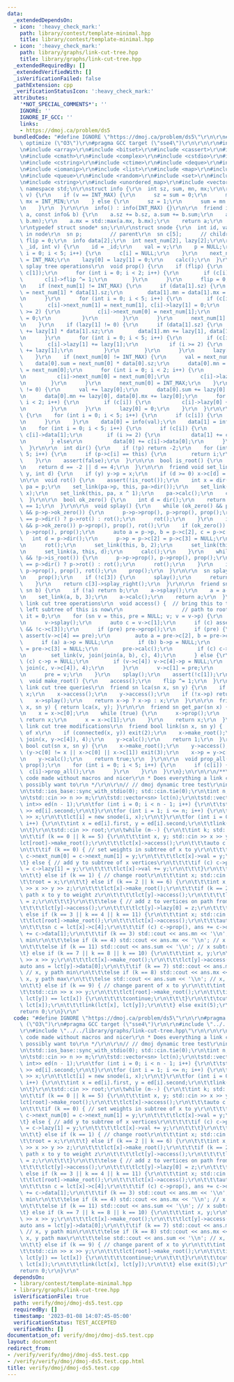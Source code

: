 ```yaml
---
data:
  _extendedDependsOn:
  - icon: ':heavy_check_mark:'
    path: library/contest/template-minimal.hpp
    title: library/contest/template-minimal.hpp
  - icon: ':heavy_check_mark:'
    path: library/graphs/link-cut-tree.hpp
    title: library/graphs/link-cut-tree.hpp
  _extendedRequiredBy: []
  _extendedVerifiedWith: []
  _isVerificationFailed: false
  _pathExtension: cpp
  _verificationStatusIcon: ':heavy_check_mark:'
  attributes:
    '*NOT_SPECIAL_COMMENTS*': ''
    IGNORE: ''
    IGNORE_IF_GCC: ''
    links:
    - https://dmoj.ca/problem/ds5
  bundledCode: "#define IGNORE \"https://dmoj.ca/problem/ds5\"\r\n\r\n#pragma GCC\
    \ optimize (\"O3\")\r\n#pragma GCC target (\"sse4\")\r\n\r\n\r\n#include <algorithm>\r\
    \n#include <array>\r\n#include <bitset>\r\n#include <cassert>\r\n#include <chrono>\r\
    \n#include <cmath>\r\n#include <complex>\r\n#include <cstdio>\r\n#include <cstdlib>\r\
    \n#include <cstring>\r\n#include <ctime>\r\n#include <deque>\r\n#include <iostream>\r\
    \n#include <iomanip>\r\n#include <list>\r\n#include <map>\r\n#include <numeric>\r\
    \n#include <queue>\r\n#include <random>\r\n#include <set>\r\n#include <stack>\r\
    \n#include <string>\r\n#include <unordered_map>\r\n#include <vector>\r\n\r\nusing\
    \ namespace std;\n\r\nstruct info {\r\n  int sz, sum, mn, mx;\r\n\r\n  info(int\
    \ v) {\r\n    if (v == INT_MAX) {\r\n      sz = sum = 0;\r\n      mn = INT_MAX,\
    \ mx = INT_MIN;\r\n    } else {\r\n      sz = 1;\r\n      sum = mn = mx = v;\r\
    \n    }\r\n  }\r\n\r\n  info() : info(INT_MAX) {}\r\n\r\n  friend info& operator+=(info&\
    \ a, const info& b) {\r\n    a.sz += b.sz, a.sum += b.sum;\r\n    a.mn = std::min(a.mn,\
    \ b.mn);\r\n    a.mx = std::max(a.mx, b.mx);\r\n    return a;\r\n  }\r\n};\r\n\
    \r\ntypedef struct snode* sn;\r\n\r\nstruct snode {\r\n  int id, val;  // value\
    \ in node\r\n  sn p;         // parent\r\n  sn c[5];      // children\r\n  bool\
    \ flip = 0;\r\n  info data[2];\r\n  int next_num[2], lazy[2];\r\n\r\n  snode(int\
    \ _id, int v) {\r\n    id = _id;\r\n    val = v;\r\n    p = NULL;\r\n    for (int\
    \ i = 0; i < 5; i++) {\r\n      c[i] = NULL;\r\n    }\r\n    next_num[0] = next_num[1]\
    \ = INT_MAX;\r\n    lazy[0] = lazy[1] = 0;\r\n    calc();\r\n  }\r\n\r\n  ////////\
    \ splay tree operations\r\n  void prop() {\r\n    if (flip) {\r\n      std::swap(c[0],\
    \ c[1]);\r\n      for (int i = 0; i < 2; i++) {\r\n        if (c[i]) {\r\n   \
    \       c[i]->flip ^= 1;\r\n        }\r\n      }\r\n      flip = 0;\r\n    }\r\
    \n    if (next_num[1] != INT_MAX) {\r\n      if (data[1].sz) {\r\n        data[1].sum\
    \ = next_num[1] * data[1].sz;\r\n        data[1].mn = data[1].mx = next_num[1];\r\
    \n      }\r\n      for (int i = 0; i < 5; i++) {\r\n        if (c[i]) {\r\n  \
    \        c[i]->next_num[1] = next_num[1], c[i]->lazy[1] = 0;\r\n          if (i\
    \ >= 2) {\r\n            c[i]->next_num[0] = next_num[1];\r\n            c[i]->lazy[0]\
    \ = 0;\r\n          }\r\n        }\r\n      }\r\n      next_num[1] = INT_MAX;\r\
    \n    }\r\n    if (lazy[1] != 0) {\r\n      if (data[1].sz) {\r\n        data[1].sum\
    \ += lazy[1] * data[1].sz;\r\n        data[1].mn += lazy[1], data[1].mx += lazy[1];\r\
    \n      }\r\n      for (int i = 0; i < 5; i++) {\r\n        if (c[i]) {\r\n  \
    \        c[i]->lazy[1] += lazy[1];\r\n          if (i >= 2) {\r\n            c[i]->lazy[0]\
    \ += lazy[1];\r\n          }\r\n        }\r\n      }\r\n      lazy[1] = 0;\r\n\
    \    }\r\n    if (next_num[0] != INT_MAX) {\r\n      val = next_num[0];\r\n  \
    \    data[0].sum = next_num[0] * data[0].sz;\r\n      data[0].mn = data[0].mx\
    \ = next_num[0];\r\n      for (int i = 0; i < 2; i++) {\r\n        if (c[i]) {\r\
    \n          c[i]->next_num[0] = next_num[0];\r\n          c[i]->lazy[0] = 0;\r\
    \n        }\r\n      }\r\n      next_num[0] = INT_MAX;\r\n    }\r\n    if (lazy[0]\
    \ != 0) {\r\n      val += lazy[0];\r\n      data[0].sum += lazy[0] * data[0].sz;\r\
    \n      data[0].mn += lazy[0], data[0].mx += lazy[0];\r\n      for (int i = 0;\
    \ i < 2; i++) {\r\n        if (c[i]) {\r\n          c[i]->lazy[0] += lazy[0];\r\
    \n        }\r\n      }\r\n      lazy[0] = 0;\r\n    }\r\n  }\r\n\r\n  void calc()\
    \ {\r\n    for (int i = 0; i < 5; i++) {\r\n      if (c[i]) {\r\n        c[i]->prop();\r\
    \n      }\r\n    }\r\n    data[0] = info(val);\r\n    data[1] = info(INT_MAX);\r\
    \n    for (int i = 0; i < 5; i++) {\r\n      if (c[i]) {\r\n        data[1] +=\
    \ c[i]->data[1];\r\n        if (i >= 2) {\r\n          data[1] += c[i]->data[0];\r\
    \n        } else\r\n          data[0] += c[i]->data[0];\r\n      }\r\n    }\r\n\
    \  }\r\n\r\n  int dir() {\r\n    if (!p) return -2;\r\n    for (int i = 0; i <\
    \ 5; i++) {\r\n      if (p->c[i] == this) {\r\n        return i;\r\n      }\r\n\
    \    }\r\n    assert(false);\r\n  }\r\n\r\n  bool is_root() {\r\n    int d = dir();\r\
    \n    return d == -2 || d == 4;\r\n  }\r\n\r\n  friend void set_link(sn x, sn\
    \ y, int d) {\r\n    if (y) y->p = x;\r\n    if (d >= 0) x->c[d] = y;\r\n  }\r\
    \n\r\n  void rot() {\r\n    assert(!is_root());\r\n    int x = dir();\r\n    sn\
    \ pa = p;\r\n    set_link(pa->p, this, pa->dir());\r\n    set_link(pa, c[x ^ 1],\
    \ x);\r\n    set_link(this, pa, x ^ 1);\r\n    pa->calc();\r\n    calc();\r\n\
    \  }\r\n\r\n  bool ok_zero() {\r\n    int d = dir();\r\n    return d == 0 || d\
    \ == 1;\r\n  }\r\n\r\n  void splay() {\r\n    while (ok_zero() && p->ok_zero()\
    \ && p->p->ok_zero()) {\r\n      p->p->prop(), p->prop(), prop();\r\n      dir()\
    \ == p->dir() ? p->rot() : rot();\r\n      rot();\r\n    }\r\n    if (ok_zero()\
    \ && p->ok_zero()) p->prop(), prop(), rot();\r\n    if (ok_zero()) {\r\n     \
    \ p->prop(), prop();\r\n      auto a = p->p, b = p->c[2], c = p->c[3];\r\n   \
    \   int d = p->dir();\r\n      p->p = p->c[2] = p->c[3] = NULL;\r\n      p->calc();\r\
    \n      rot();\r\n      set_link(this, b, 2);\r\n      set_link(this, c, 3);\r\
    \n      set_link(a, this, d);\r\n      calc();\r\n    }\r\n    while (!is_root()\
    \ && !p->is_root()) {\r\n      p->p->prop(), p->prop(), prop();\r\n      dir()\
    \ == p->dir() ? p->rot() : rot();\r\n      rot();\r\n    }\r\n    if (!is_root())\
    \ p->prop(), prop(), rot();\r\n    prop();\r\n  }\r\n\r\n  sn splay_right() {\r\
    \n    prop();\r\n    if (!c[3]) {\r\n      splay();\r\n      return this;\r\n\
    \    }\r\n    return c[3]->splay_right();\r\n  }\r\n\r\n  friend sn join(sn a,\
    \ sn b) {\r\n    if (!a) return b;\r\n    a->splay();\r\n    a = a->splay_right();\r\
    \n    set_link(a, b, 3);\r\n    a->calc();\r\n    return a;\r\n  }\r\n\r\n  ////////\
    \ link cut tree operations\r\n  void access() {  // bring this to top of tree,\
    \ left subtree of this is now\r\n                   // path to root\r\n    int\
    \ it = 0;\r\n    for (sn v = this, pre = NULL; v; v = v->p) {\r\n      it++;\r\
    \n      v->splay();\r\n      auto c = v->c[1];\r\n      if (c) assert(!c->c[2]\
    \ && !c->c[3]);\r\n      if (pre) pre->prop();\r\n      if (pre) {\r\n       \
    \ assert(v->c[4] == pre);\r\n        auto a = pre->c[2], b = pre->c[3];\r\n  \
    \      if (a) a->p = NULL;\r\n        if (b) b->p = NULL;\r\n        pre->c[2]\
    \ = pre->c[3] = NULL;\r\n        pre->calc();\r\n        if (c) c->p = NULL;\r\
    \n        set_link(v, join(join(a, b), c), 4);\r\n      } else {\r\n        if\
    \ (c) c->p = NULL;\r\n        if (v->c[4]) v->c[4]->p = NULL;\r\n        set_link(v,\
    \ join(c, v->c[4]), 4);\r\n      }\r\n      v->c[1] = pre;\r\n      v->calc();\r\
    \n      pre = v;\r\n    }\r\n    splay();\r\n    assert(!c[1]);\r\n  }\r\n\r\n\
    \  void make_root() {\r\n    access();\r\n    flip ^= 1;\r\n  }\r\n\r\n  ////////\
    \ link cut tree queries\r\n  friend sn lca(sn x, sn y) {\r\n    if (x == y) return\
    \ x;\r\n    x->access();\r\n    y->access();\r\n    if (!x->p) return NULL;\r\n\
    \    x->splay();\r\n    return x->p ? x->p : x;\r\n  }\r\n\r\n  friend bool connected(sn\
    \ x, sn y) { return lca(x, y); }\r\n\r\n  friend sn get_par(sn x) {\r\n    x->access();\r\
    \n    x = x->c[0];\r\n    while (true) {\r\n      x->prop();\r\n      if (!x->c[1])\
    \ return x;\r\n      x = x->c[1];\r\n    }\r\n    return x;\r\n  }\r\n\r\n  ////////\
    \ link cut tree modifications\r\n  friend bool link(sn x, sn y) {  // make y parent\
    \ of x\r\n    if (connected(x, y)) exit(2);\r\n    x->make_root();\r\n    set_link(y,\
    \ join(x, y->c[4]), 4);\r\n    y->calc();\r\n    return 1;\r\n  }\r\n\r\n  friend\
    \ bool cut(sn x, sn y) {\r\n    x->make_root();\r\n    y->access();\r\n    if\
    \ (y->c[0] != x || x->c[0] || x->c[1]) exit(3);\r\n    x->p = y->c[0] = NULL;\r\
    \n    y->calc();\r\n    return true;\r\n  }\r\n\r\n  void prop_all() {\r\n   \
    \ prop();\r\n    for (int i = 0; i < 5; i++) {\r\n      if (c[i]) {\r\n      \
    \  c[i]->prop_all();\r\n      }\r\n    }\r\n  }\r\n};\n\r\n\r\n/**\r\n * Benq's\
    \ code made without macros and nicer\r\n * Does everything a link cut tree could\
    \ possibly want to\r\n */\r\n\r\n// // dmoj dynamic tree test\r\nint main() {\r\
    \n\tstd::ios_base::sync_with_stdio(0); std::cin.tie(0);\r\n\tint n, m, root;\r\
    \n\tstd::cin >> n >> m;\r\n\tstd::vector<sn> lct(n);\r\n\tstd::vector<std::pair<int,\
    \ int>> ed(n - 1);\r\n\tfor (int i = 0; i < n - 1; i++) {\r\n\t\tstd::cin >> ed[i].first\
    \ >> ed[i].second;\r\n\t}\r\n\tfor (int i = 1; i <= n; i++) {\r\n\t\tint x; std::cin\
    \ >> x;\r\n\t\tlct[i] = new snode(i, x);\r\n\t}\r\n\tfor (int i = 0; i < n - 1;\
    \ i++) {\r\n\t\tint x = ed[i].first, y = ed[i].second;\r\n\t\tlink(lct[x], lct[y]);\r\
    \n\t}\r\n\tstd::cin >> root;\r\n\twhile (m--) {\r\n\t\tint k; std::cin >> k;\r\
    \n\t\tif (k == 0 || k == 5) {\r\n\t\t\tint x, y; std::cin >> x >> y;\r\n\t\t\t\
    lct[root]->make_root();\r\n\t\t\tlct[x]->access();\r\n\t\t\tauto c = lct[x]->c[4];\r\
    \n\t\t\tif (k == 0) { // set weights in subtree of x to y\r\n\t\t\t\tif (c) c->prop(),\
    \ c->next_num[0] = c->next_num[1] = y;\r\n\t\t\t\tlct[x]->val = y;\r\n\r\n\t\t\
    \t} else { // add y to subtree of x vertices\r\n\t\t\t\tif (c) c->prop(), c->lazy[0]\
    \ = c->lazy[1] = y;\r\n\t\t\t\tlct[x]->val += y;\r\n\t\t\t}\r\n\t\t\tlct[x]->calc();\r\
    \n\t\t} else if (k == 1) { // change root\r\n\t\t\tint x; std::cin >> x;\r\n\t\
    \t\troot = x;\r\n\t\t} else if (k == 2 || k == 6) {\r\n\t\t\tint x, y, z; std::cin\
    \ >> x >> y >> z;\r\n\t\t\tlct[x]->make_root();\r\n\t\t\tif (k == 2) { // sets\
    \ path x to y to weight z\r\n\t\t\t\tlct[y]->access();\r\n\t\t\t\tlct[y]->next_num[0]\
    \ = z;\r\n\t\t\t}\r\n\t\t\telse { // add z to vertices on path from x to y\r\n\
    \t\t\t\tlct[y]->access();\r\n\t\t\t\tlct[y]->lazy[0] = z;\r\n\t\t\t}\r\n\t\t}\
    \ else if (k == 3 || k == 4 || k == 11) {\r\n\t\t\tint x; std::cin >> x;\r\n\t\
    \t\tlct[root]->make_root();\r\n\t\t\tlct[x]->access();\r\n\t\t\tauto ans = info(lct[x]->val);\r\
    \n\t\t\tsn c = lct[x]->c[4];\r\n\t\t\tif (c) c->prop(), ans += c->data[0], ans\
    \ += c->data[1];\r\n\t\t\tif (k == 3) std::cout << ans.mn << '\\n'; // x subtree\
    \ min\r\n\t\t\telse if (k == 4) std::cout << ans.mx << '\\n'; // x subtree max\r\
    \n\t\t\telse if (k == 11) std::cout << ans.sum << '\\n'; // x subtree sum\r\n\t\
    \t} else if (k == 7 || k == 8 || k == 10) {\r\n\t\t\tint x, y;\r\n\t\t\tstd::cin\
    \ >> x >> y;\r\n\t\t\tlct[x]->make_root();\r\n\t\t\tlct[y]->access();\r\n\t\t\t\
    auto ans = lct[y]->data[0];\r\n\t\t\tif (k == 7) std::cout << ans.mn << '\\n';\
    \ // x, y path min\r\n\t\t\telse if (k == 8) std::cout << ans.mx << '\\n'; //\
    \ x, y path max\r\n\t\t\telse std::cout << ans.sum << '\\n'; // x, y path sum\r\
    \n\t\t} else if (k == 9) { // change parent of x to y\r\n\t\t\tint x, y;\r\n\t\
    \t\tstd::cin >> x >> y;\r\n\t\t\tlct[root]->make_root();\r\n\t\t\tif (lca(lct[x],\
    \ lct[y]) == lct[x]) {\r\n\t\t\t\tcontinue;\r\n\t\t\t}\r\n\t\t\tcut(get_par(lct[x]),\
    \ lct[x]);\r\n\t\t\tlink(lct[x], lct[y]);\r\n\t\t} else exit(5);\r\n\t}\r\n\t\
    return 0;\r\n}\r\n"
  code: "#define IGNORE \"https://dmoj.ca/problem/ds5\"\r\n\r\n#pragma GCC optimize\
    \ (\"O3\")\r\n#pragma GCC target (\"sse4\")\r\n\r\n#include \"../../library/contest/template-minimal.hpp\"\
    \r\n#include \"../../library/graphs/link-cut-tree.hpp\"\r\n\r\n\r\n/**\r\n * Benq's\
    \ code made without macros and nicer\r\n * Does everything a link cut tree could\
    \ possibly want to\r\n */\r\n\r\n// // dmoj dynamic tree test\r\nint main() {\r\
    \n\tstd::ios_base::sync_with_stdio(0); std::cin.tie(0);\r\n\tint n, m, root;\r\
    \n\tstd::cin >> n >> m;\r\n\tstd::vector<sn> lct(n);\r\n\tstd::vector<std::pair<int,\
    \ int>> ed(n - 1);\r\n\tfor (int i = 0; i < n - 1; i++) {\r\n\t\tstd::cin >> ed[i].first\
    \ >> ed[i].second;\r\n\t}\r\n\tfor (int i = 1; i <= n; i++) {\r\n\t\tint x; std::cin\
    \ >> x;\r\n\t\tlct[i] = new snode(i, x);\r\n\t}\r\n\tfor (int i = 0; i < n - 1;\
    \ i++) {\r\n\t\tint x = ed[i].first, y = ed[i].second;\r\n\t\tlink(lct[x], lct[y]);\r\
    \n\t}\r\n\tstd::cin >> root;\r\n\twhile (m--) {\r\n\t\tint k; std::cin >> k;\r\
    \n\t\tif (k == 0 || k == 5) {\r\n\t\t\tint x, y; std::cin >> x >> y;\r\n\t\t\t\
    lct[root]->make_root();\r\n\t\t\tlct[x]->access();\r\n\t\t\tauto c = lct[x]->c[4];\r\
    \n\t\t\tif (k == 0) { // set weights in subtree of x to y\r\n\t\t\t\tif (c) c->prop(),\
    \ c->next_num[0] = c->next_num[1] = y;\r\n\t\t\t\tlct[x]->val = y;\r\n\r\n\t\t\
    \t} else { // add y to subtree of x vertices\r\n\t\t\t\tif (c) c->prop(), c->lazy[0]\
    \ = c->lazy[1] = y;\r\n\t\t\t\tlct[x]->val += y;\r\n\t\t\t}\r\n\t\t\tlct[x]->calc();\r\
    \n\t\t} else if (k == 1) { // change root\r\n\t\t\tint x; std::cin >> x;\r\n\t\
    \t\troot = x;\r\n\t\t} else if (k == 2 || k == 6) {\r\n\t\t\tint x, y, z; std::cin\
    \ >> x >> y >> z;\r\n\t\t\tlct[x]->make_root();\r\n\t\t\tif (k == 2) { // sets\
    \ path x to y to weight z\r\n\t\t\t\tlct[y]->access();\r\n\t\t\t\tlct[y]->next_num[0]\
    \ = z;\r\n\t\t\t}\r\n\t\t\telse { // add z to vertices on path from x to y\r\n\
    \t\t\t\tlct[y]->access();\r\n\t\t\t\tlct[y]->lazy[0] = z;\r\n\t\t\t}\r\n\t\t}\
    \ else if (k == 3 || k == 4 || k == 11) {\r\n\t\t\tint x; std::cin >> x;\r\n\t\
    \t\tlct[root]->make_root();\r\n\t\t\tlct[x]->access();\r\n\t\t\tauto ans = info(lct[x]->val);\r\
    \n\t\t\tsn c = lct[x]->c[4];\r\n\t\t\tif (c) c->prop(), ans += c->data[0], ans\
    \ += c->data[1];\r\n\t\t\tif (k == 3) std::cout << ans.mn << '\\n'; // x subtree\
    \ min\r\n\t\t\telse if (k == 4) std::cout << ans.mx << '\\n'; // x subtree max\r\
    \n\t\t\telse if (k == 11) std::cout << ans.sum << '\\n'; // x subtree sum\r\n\t\
    \t} else if (k == 7 || k == 8 || k == 10) {\r\n\t\t\tint x, y;\r\n\t\t\tstd::cin\
    \ >> x >> y;\r\n\t\t\tlct[x]->make_root();\r\n\t\t\tlct[y]->access();\r\n\t\t\t\
    auto ans = lct[y]->data[0];\r\n\t\t\tif (k == 7) std::cout << ans.mn << '\\n';\
    \ // x, y path min\r\n\t\t\telse if (k == 8) std::cout << ans.mx << '\\n'; //\
    \ x, y path max\r\n\t\t\telse std::cout << ans.sum << '\\n'; // x, y path sum\r\
    \n\t\t} else if (k == 9) { // change parent of x to y\r\n\t\t\tint x, y;\r\n\t\
    \t\tstd::cin >> x >> y;\r\n\t\t\tlct[root]->make_root();\r\n\t\t\tif (lca(lct[x],\
    \ lct[y]) == lct[x]) {\r\n\t\t\t\tcontinue;\r\n\t\t\t}\r\n\t\t\tcut(get_par(lct[x]),\
    \ lct[x]);\r\n\t\t\tlink(lct[x], lct[y]);\r\n\t\t} else exit(5);\r\n\t}\r\n\t\
    return 0;\r\n}\r\n"
  dependsOn:
  - library/contest/template-minimal.hpp
  - library/graphs/link-cut-tree.hpp
  isVerificationFile: true
  path: verify/dmoj/dmoj-ds5.test.cpp
  requiredBy: []
  timestamp: '2023-01-08 14:07:45-05:00'
  verificationStatus: TEST_ACCEPTED
  verifiedWith: []
documentation_of: verify/dmoj/dmoj-ds5.test.cpp
layout: document
redirect_from:
- /verify/verify/dmoj/dmoj-ds5.test.cpp
- /verify/verify/dmoj/dmoj-ds5.test.cpp.html
title: verify/dmoj/dmoj-ds5.test.cpp
---
```


